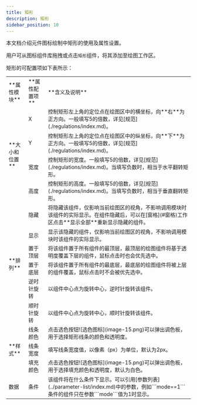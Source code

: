 ```yaml
---
title: 矩形
description: 矩形
sidebar_position: 10
---
```


本文档介绍元件图标绘制中矩形的使用及属性设置。

用户可从图标组件库拖拽或点击```矩形```组件，将其添加至绘图工作区。

矩形的可配置项如下表所示：

<table>
    <tr>
        <td>**属性模块**</td>
        <td>**属性配置项**</td>
        <td>**含义及说明**</td>
    </tr>
    <tr>
        <td rowspan="4">**大小和位置**</td>
        <td>X</td>
        <td>控制矩形左上角的定位点在绘图区中的横坐标，向**右**为正方向。一般填写5的倍数，详见[规范](./regulations/index.md)。</td>
    </tr>
    <tr>
        <td>Y</td>
        <td>控制矩形左上角的定位点在绘图区中的纵坐标，向**下**为正方向。一般填写5的倍数，详见[规范](./regulations/index.md)。</td>
    </tr>
    <tr>
        <td>宽度</td>
        <td>控制矩形的宽度。一般填写5的倍数，详见[规范](./regulations/index.md)。当填写负数时，相当于水平翻转矩形。</td>
    </tr>
    <tr>
        <td>高度</td>
        <td>控制矩形的高度。一般填写5的倍数，详见[规范](./regulations/index.md)。当填写负数时，相当于垂直翻转矩形。</td>
    </tr>
    <tr>
        <td rowspan="6">**排列**</td>
        <td>隐藏</td>
        <td>将隐藏该组件，仅影响当前绘图区的视角，不影响调用模块时该组件的实际显示。在组件隐藏后，可以在[窗格](#窗格)工作区点击**显示全部**重新显示隐藏的组件。</td>
    </tr>
    <tr>
        <td>显示</td>
        <td>显示该隐藏的组件，仅影响当前绘图区的视角，不影响调用模块时该组件的实际显示。</td>
    </tr>
    <tr>
        <td>置于顶层</td>
        <td>将该组件置于所有组件的最顶层，最顶层的绘图组件将基于透明度覆盖下层的组件，鼠标点击时也会优先选中。</td>
    </tr>
    <tr>
        <td>置于底层</td>
        <td>将该组件置于所有组件的最底层，最底层的绘图组件将被上层的组件覆盖，鼠标点击时不会被优先选中。</td>
    </tr>
    <tr>
        <td>逆时针旋转</td>
        <td>以组件中心点为旋转中心，逆时针旋转该组件。</td>
    </tr>
    <tr>
        <td>顺时针旋转</td>
        <td>以组件中心点为旋转中心，顺时针旋转该组件。</td>
    </tr>
    <tr>
        <td rowspan="3">**样式**</td>
        <td>线条颜色</td>
        <td>点击选色按钮![选色图标](image-15.png)可以弹出调色板，用于选择矩形线条的颜色和透明度。</td>
    </tr>
    <tr>
        <td>线条宽度</td>
        <td>填写线条宽度值，以像素（px）为单位，默认为2px。</td>
    </tr>
    <tr>
        <td>填充颜色</td>
        <td>点击选色按钮![选色图标](image-15.png)可以弹出调色板，用于选择填充颜色和透明度，默认为白色。</td>
    </tr>
    <tr>
        <td>数据</td>
        <td>条件</td>
        <td>该组件将在什么条件下显示。可以引用[参数列表](../parameter-list/index.md)中的参数，例如```mode==1```条件的组件只在参数```mode```值为1时显示。</td>
    </tr>
</table>